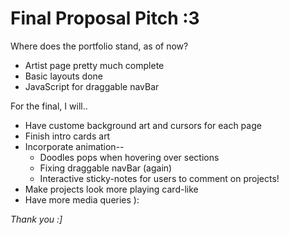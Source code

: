 # Final Proposal Pitch :3

Where does the portfolio stand, as of now?
- Artist page pretty much complete
- Basic layouts done
- JavaScript for draggable navBar

For the final, I will..
- Have custome background art and cursors for each page
- Finish intro cards art
- Incorporate animation--
    - Doodles pops when hovering over sections
    - Fixing draggable navBar (again)
    - Interactive sticky-notes for users to comment on projects! 
-  Make projects look more playing card-like 
- Have more media queries ):


*Thank you :]*